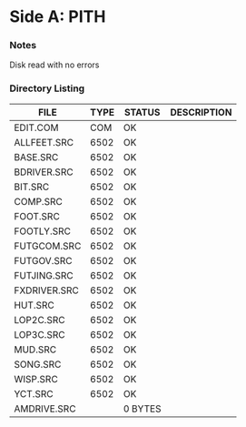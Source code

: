 # Side A: PITH

### Notes

Disk read with no errors

### Directory Listing

| FILE         | TYPE | STATUS   | DESCRIPTION |
|--------------|------|----------|---|
| EDIT.COM     | COM  | OK       |
| ALLFEET.SRC  | 6502 | OK       |
| BASE.SRC     | 6502 | OK       |
| BDRIVER.SRC  | 6502 | OK       |
| BIT.SRC      | 6502 | OK       |
| COMP.SRC     | 6502 | OK       |
| FOOT.SRC     | 6502 | OK       |
| FOOTLY.SRC   | 6502 | OK       |
| FUTGCOM.SRC  | 6502 | OK       |
| FUTGOV.SRC   | 6502 | OK       |
| FUTJING.SRC  | 6502 | OK       |
| FXDRIVER.SRC | 6502 | OK       |
| HUT.SRC      | 6502 | OK       |
| LOP2C.SRC    | 6502 | OK       |
| LOP3C.SRC    | 6502 | OK       |
| MUD.SRC      | 6502 | OK       |
| SONG.SRC     | 6502 | OK       |
| WISP.SRC     | 6502 | OK       |
| YCT.SRC      | 6502 | OK       |
| AMDRIVE.SRC  |      | 0 BYTES  |
